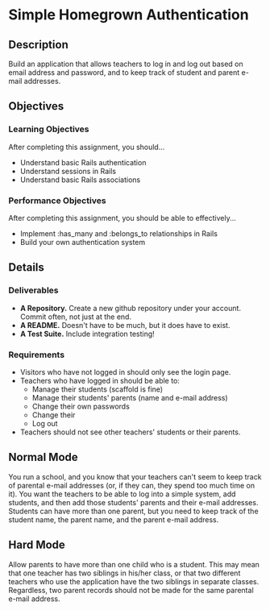 # Simple Homegrown Authentication

## Description

Build an application that allows teachers to log in and log out based on email address and password, and to keep track of student and parent e-mail addresses.

## Objectives

### Learning Objectives

After completing this assignment, you should...

* Understand basic Rails authentication
* Understand sessions in Rails
* Understand basic Rails associations

### Performance Objectives

After completing this assignment, you should be able to effectively...

* Implement :has_many and :belongs_to relationships in Rails
* Build your own authentication system

## Details

### Deliverables

* **A Repository.** Create a new github repository under your account.  Commit often, not just at the end.
* **A README.** Doesn't have to be much, but it does have to exist.
* **A Test Suite.** Include integration testing!

### Requirements

* Visitors who have not logged in should only see the login page.
* Teachers who have logged in should be able to:
  * Manage their students (scaffold is fine)
  * Manage their students' parents (name and e-mail address)
  * Change their own passwords
  * Change their
  * Log out
* Teachers should not see other teachers' students or their parents.

## Normal Mode

You run a school, and you know that your teachers can't seem to keep track of parental e-mail addresses (or, if they can, they spend too much time on it).  You want the teachers to be able to log into a simple system, add students, and then add those students' parents and their e-mail addresses.  Students can have more than one parent, but you need to keep track of the student name, the parent name, and the parent e-mail address.

## Hard Mode

Allow parents to have more than one child who is a student.  This may mean that one teacher has two siblings in his/her class, or that two different teachers who use the application have the two siblings in separate classes.  Regardless, two parent records should not be made for the same parental e-mail address.
